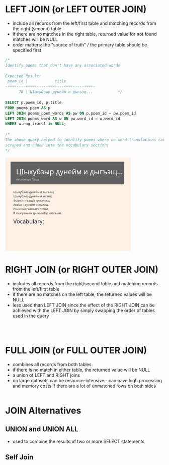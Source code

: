 #  LEFT JOIN (or LEFT OUTER JOIN)

- include all records from the left/first table and matching records from the right (second) table
- if there are no matches in the right table, returned value for not found matches will be NULL
- order matters: the "source of truth" / the primary table should be specified first

```sql
/*
Identify poems that don't have any associated words

Expected Result:
 poem_id |            title             
---------+------------------------------
      78 | ЦIыхубзыр дунейм и дыгъэщ...           */

SELECT p.poem_id, p.title
FROM poems_poem AS p
LEFT JOIN poems_poem_words AS pw ON p.poem_id = pw.poem_id
LEFT JOIN poems_word AS w ON pw.word_id = w.word_id
WHERE w.eng_transl is NULL;

/*
The above query helped to identify poems where no word translations could be
scraped and added into the vocabulary section:
*/
```
<img src="https://github.com/kkumyk/python-and-sql-for-data-engineering/blob/main/SQL/_doc/missing_vocabulary.png" width=400 hight=500>

</br>

# RIGHT JOIN (or RIGHT OUTER JOIN)
- includes all records from the right/second table and matching records from the left/first table
- if there are no matches on the left table, the returned values will be NULL
- less used than LEFT JOIN since the effect of the RIGHT JOIN can be achieved with the LEFT JOIN by simply swapping the order of tables used in the query

```sql

```

</br>

# FULL JOIN (or FULL OUTER JOIN)
- combines all records from both tables
- if there is no match in either table, the returned value will be NULL
- a union of LEFT and RIGHT joins
- on large datasets can be resource-intensive - can have high processing and memory costs if there are a lot of unmatched rows on both sides

```sql

```

# JOIN Alternatives

## UNION and UNION ALL
- used to combine the results of two or more SELECT statements

## Self Join

